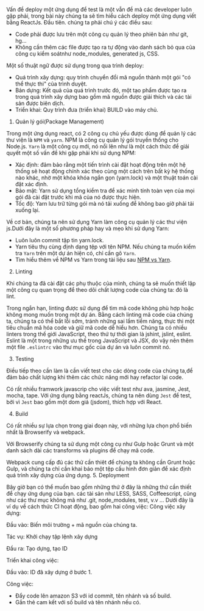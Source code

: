 Vấn đề deploy một ứng dụng để test là một vẫn đề mà các developer luôn gặp phải, trong bài này chúng ta sẽ tìm hiểu cách deploy một ứng dụng viết bằng ReactJs.
Đầu tiên. chúng ta phải chú ý các điều sau:

- Code phải được lưu trên một công cụ quản lý theo phiên bản như git, hg…
- Không cần thêm các file được tạo ra tự động vào danh sách bỏ qua của công cụ kiểm soátnhư node_modules, generated js, CSS.

Một số thuật ngữ được sử dụng trong qua trình deploy:

- Quá trình xây dựng: quy trình chuyển đổi mã nguồn thành một gói "có thể thực thi" của trình duyệt.
- Bản dựng: Kết quả của quá trình trước đó, một tạo phẩm được tạo ra trong quá trình xây dựng bao gồm mã nguồn được giải thích và các tài sản được biên dịch.
- Triển khai: Quy trình đưa (triển khai) BUILD vào máy chủ.


1. Quản lý gói(Package Management)

Trong một ứng dụng react, có 2 công cụ chủ yếu được dùng để quản lý các thư viện là `NPM` và `yarn`. NPM là công cụ quản lý gói truyền thống cho Node.js. `Yarn` là một công cụ mới, nó nổi lên như là một cách thức để giải quyết một số vấn đề khi gặp phải khi sử dụng NPM:
- Xác định: đảm bảo rằng một tiến trình cài đặt hoạt động trên một hệ thống sẽ hoạt động chính xác theo cùng một cách trên bất kỳ hệ thống nào khác, nhờ một khóa khóa ngắn gọn (yarn.lock) và một thuật toán cài đặt xác định.
- Bảo mật: Yarn sử dụng tổng kiểm tra để xác minh tính toàn vẹn của mọi gói đã cài đặt trước khi mã của nó được thực hiện.
- Tốc độ: Yarn lưu trữ từng gói mà nó tải xuống để không bao giờ phải tải xuống lại.

Về cơ bản, chúng ta nên sử dụng Yarn làm công cụ quản lý các thư viện js.Dưới đây là một số phương pháp hay và mẹo khi sử dụng Yarn:
- Luôn luôn commit tập tin yarn.lock.
- Yarn tiêu thụ cùng định dạng tệp với tên NPM. Nếu chúng ta muốn kiểm tra `Yarn` trên một dự án hiện có, chỉ cần gõ `Yarn`.
- Tìm hiểu thêm về NPM vs Yarn trong tài liệu sau [NPM vs Yarn](https://shift.infinite.red/npm-vs-yarn-cheat-sheet-8755b092e5cc).


2. Linting

Khi chúng ta đã cài đặt các phụ thuộc của mình, chúng ta sẽ muốn thiết lập một công cụ quan trọng để theo dõi chất lượng code của chúng ta: đó là lint.

Trong ngắn hạn, linting được sử dụng để tìm mã code không phù hợp hoặc không mong muốn trong một dự án. Bằng cách linting mã code của chúng ta, chúng ta có thể bắt lỗi sớm, tránh những sai lầm tiềm năng, thực thi một tiêu chuẩn mã hóa code và giữ mã code dễ hiểu hơn.
Chúng ta có nhiều linters trong thế giới JavaScript, theo thứ tự thời gian là jshint, jslint, eslint. 
Eslint là một trong những ưu thế trong JavaScript và JSX, do vậy nên thêm một file `.eslintrc` vào thư mục gốc của dự án và luôn commit nó.

3. Testing

Điều tiếp theo cần làm là cần viết test cho các dòng code của chúng ta,để đảm bảo chất lượng khi thêm các chức năng mới hay refactor lại code.

Có rất nhiều framwork javascrip cho việc viết test như  ava, jasmine, Jest, mocha, tape. Với ứng dụng bằng reactJs, chúng ta nên dùng `Jest` để test, bởi vì `Jest` bao gồm một dom giả (jsdom), thích hợp với React.

4. Build

Có rất nhiều sự lựa chọn trong giai đoạn này, với những lựa chọn phổ biến nhất là Browserify và webpack.

Với Browserify chúng ta sử dụng một công cụ như Gulp hoặc Grunt và một danh sách dài các transforms và plugins để chạy mã code.

Webpack cung cấp đủ các thử cần thiêt để  chúng ta không cần Grunt hoặc Gulp, và chúng ta chỉ cần khai báo một tệp cấu hình đơn giản để xác định quá trình xây dựng của ứng dụng.
5. Deployment

Bây giờ bạn có thể muốn bao gồm những thứ ở đây là những thứ cần thiết để chạy ứng dụng của bạn. các tài sản như LESS, SASS, Coffeescript, cũng như các thư mục không mã như .git, node_modules, test, v.v ...
Dưới đây là ví dụ về cách thức CI hoạt động, bao gồm hai công việc:
Công việc xây dựng:

Đầu vào: Biến môi trường + mã nguồn của chúng ta.

Tác vụ: Khởi chạy tập lệnh xây dựng

Đầu ra: Tạo dựng, tạo ID

Triển khai công việc:

Đầu vào: ID đã xây dựng ở bước 1.

Công việc:
- Đẩy code lên amazon S3 với id commit, tên nhánh và số build.
- Gắn thẻ cam kết với số build và tên nhánh nếu có.
